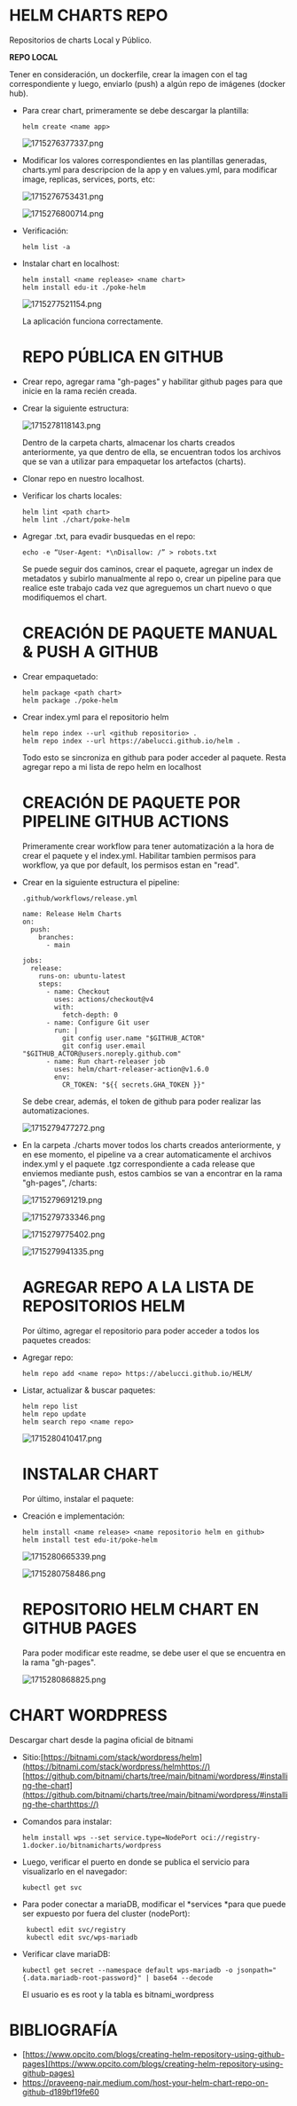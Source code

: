 # **HELM CHARTS REPO**

Repositorios de charts Local y Público.

**REPO LOCAL**

Tener en consideración, un dockerfile, crear la imagen con el tag correspondiente y luego, enviarlo (push) a algún repo de imágenes (docker hub).

* Para crear chart, primeramente se debe descargar la plantilla:

  ```
  helm create <name app> 
  ```

  ![1715276377337.png](./images/1715276377337.png)
* Modificar los valores correspondientes en las plantillas generadas, charts.yml para descripcion de la app y en values.yml, para modificar image, replicas, services, ports, etc:

  ![1715276753431.png](./images/1715276753431.png)

  ![1715276800714.png](./images/1715276800714.png)
* Verificación:

  ```
  helm list -a
  ```
* Instalar chart en localhost:

  ```
  helm install <name replease> <name chart>
  helm install edu-it ./poke-helm
  ```

  ![1715277521154.png](./images/1715277521154.png)

  La aplicación funciona correctamente.

  # **REPO PÚBLICA EN GITHUB**
* Crear repo, agregar rama "gh-pages" y habilitar github pages para que inicie en la rama recién creada.
* Crear la siguiente estructura:

  ![1715278118143.png](./images/1715278118143.png)

  Dentro de la carpeta charts, almacenar los charts creados anteriormente, ya que dentro de ella, se encuentran todos los archivos que se van a utilizar para empaquetar los artefactos (charts).
* Clonar repo en nuestro localhost.
* Verificar los charts locales:

  ```
  helm lint <path chart>
  helm lint ./chart/poke-helm
  ```
* Agregar .txt, para evadir busquedas en el repo:

  ```
  echo -e “User-Agent: *\nDisallow: /” > robots.txt
  ```

  Se puede seguir dos caminos, crear el paquete, agregar un index de metadatos y subirlo manualmente al repo o, crear un pipeline para que realice este trabajo cada vez que agreguemos un chart nuevo o que modifiquemos el chart.

  # **CREACIÓN DE PAQUETE MANUAL & PUSH A GITHUB**
* Crear empaquetado:

  ```
  helm package <path chart>
  helm package ./poke-helm
  ```
* Crear index.yml para el repositorio helm

  ```
  helm repo index --url <github repositorio> .
  helm repo index --url https://abelucci.github.io/helm .
  ```

  Todo esto se sincroniza en github para poder acceder al paquete.
  Resta agregar repo a mi lista de repo helm en localhost

  # **CREACIÓN DE PAQUETE POR PIPELINE GITHUB ACTIONS**

  Primeramente crear workflow para tener automatización a la hora de crear el paquete y el index.yml. Habilitar tambien permisos para workflow, ya que por default, los permisos estan en "read".
* Crear en la siguiente estructura el pipeline:

  ```
  .github/workflows/release.yml
  ```

  ```
  name: Release Helm Charts
  on:
    push:
      branches:
        - main

  jobs:
    release:
      runs-on: ubuntu-latest
      steps:
        - name: Checkout
          uses: actions/checkout@v4
          with:
            fetch-depth: 0
        - name: Configure Git user
          run: |
            git config user.name "$GITHUB_ACTOR"
            git config user.email "$GITHUB_ACTOR@users.noreply.github.com"
        - name: Run chart-releaser job
          uses: helm/chart-releaser-action@v1.6.0
          env:
            CR_TOKEN: "${{ secrets.GHA_TOKEN }}"
  ```

  Se debe crear, además, el token de github para poder realizar las automatizaciones.

  ![1715279477272.png](./images/1715279477272.png)
* En la carpeta ./charts mover todos los charts creados anteriormente, y en ese momento, el pipeline va a crear automaticamente el archivos index.yml y el paquete .tgz correspondiente a cada release que enviemos mediante push, estos cambios se van a encontrar en la rama "gh-pages", /charts:

  ![1715279691219.png](./images/1715279691219.png)

  ![1715279733346.png](./images/1715279733346.png)

  ![1715279775402.png](./images/1715279775402.png)

  ![1715279941335.png](./images/1715279941335.png)

  # A**GREGAR REPO A LA LISTA DE REPOSITORIOS HELM**

  Por último, agregar el repositorio para poder acceder a todos los paquetes creados:
* Agregar repo:

  ```
  helm repo add <name repo> https://abelucci.github.io/HELM/
  ```
* Listar, actualizar & buscar paquetes:

  ```
  helm repo list
  helm repo update
  helm search repo <name repo>
  ```

  ![1715280410417.png](./images/1715280410417.png)

  # **INSTALAR CHART**

  Por último, instalar el paquete:
* Creación e implementación:

  ```
  helm install <name release> <name repositorio helm en github>
  helm install test edu-it/poke-helm
  ```

  ![1715280665339.png](./images/1715280665339.png)

  ![1715280758486.png](./images/1715280758486.png)

  # **REPOSITORIO HELM CHART EN GITHUB PAGES**

  Para poder modificar este readme, se debe user el que se encuentra en la rama "gh-pages".

  ![1715280868825.png](./images/1715280868825.png)

# **CHART WORDPRESS**

Descargar chart desde la pagina oficial de bitnami

* Sitio:[https://bitnami.com/stack/wordpress/helm](https://bitnami.com/stack/wordpress/helmhttps://)
  [https://github.com/bitnami/charts/tree/main/bitnami/wordpress/#installing-the-chart](https://github.com/bitnami/charts/tree/main/bitnami/wordpress/#installing-the-charthttps://)
* Comandos para instalar:

  ```
  helm install wps --set service.type=NodePort oci://registry-1.docker.io/bitnamicharts/wordpress 
  ```
* Luego, verificar el puerto en donde se publica el servicio para visualizarlo en el navegador:

  ```
  kubectl get svc
  ```
* Para poder conectar a mariaDB, modificar el *services *para que puede ser expuesto por fuera del cluster (nodePort):

  ```
   kubectl edit svc/registry
   kubectl edit svc/wps-mariadb  
  ```
* Verificar clave mariaDB:

  ```
  kubectl get secret --namespace default wps-mariadb -o jsonpath="{.data.mariadb-root-password}" | base64 --decode
  ```

  El usuario es es root y la tabla es bitnami_wordpress

# **BIBLIOGRAFÍA**

* [https://www.opcito.com/blogs/creating-helm-repository-using-github-pages](https://www.opcito.com/blogs/creating-helm-repository-using-github-pages)
* https://praveeng-nair.medium.com/host-your-helm-chart-repo-on-github-d189bf19fe60
